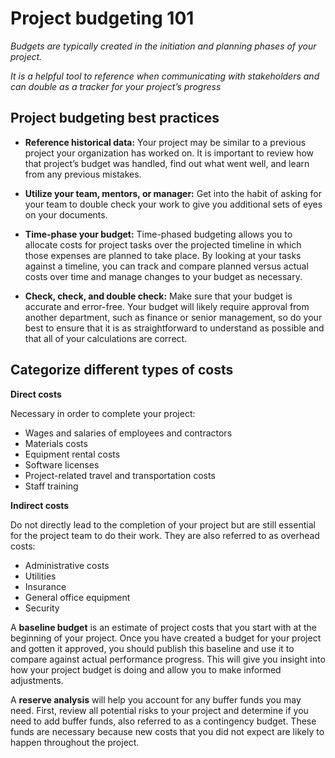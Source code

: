 # Project budgeting 101

*Budgets are typically created in the initiation and planning phases of your project.*

*It is a helpful tool to reference when communicating with stakeholders and can double as a tracker for your project’s progress*

## Project budgeting best practices

* __Reference historical data:__ Your project may be similar to a previous project your organization has worked on. It is important to review how that project’s budget was handled, find out what went well, and learn from any previous mistakes.

* __Utilize your team, mentors, or manager:__ Get into the habit of asking for your team to double check your work to give you additional sets of eyes on your documents.

* __Time-phase your budget:__ Time-phased budgeting allows you to allocate costs for project tasks over the projected timeline in which those expenses are planned to take place. By looking at your tasks against a timeline, you can track and compare planned versus actual costs over time and manage changes to your budget as necessary.

* __Check, check, and double check:__ Make sure that your budget is accurate and error-free. Your budget will likely require approval from another department, such as finance or senior management, so do your best to ensure that it is as straightforward to understand as possible and that all of your calculations are correct.

## Categorize different types of costs

__Direct costs__

Necessary in order to complete your project:
* Wages and salaries of employees and contractors 
* Materials costs
* Equipment rental costs
* Software licenses 
* Project-related travel and transportation costs
* Staff training

__Indirect costs__

Do not directly lead to the completion of your project but are still essential for the project team to do their work. They are also referred to as overhead costs:
* Administrative costs
* Utilities
* Insurance 
* General office equipment 
* Security

A __baseline budget__ is an estimate of project costs that you start with at the beginning of your project. Once you have created a budget for your project and gotten it approved, you should publish this baseline and use it to compare against actual performance progress. This will give you insight into how your project budget is doing and allow you to make informed adjustments.

A __reserve analysis__ will help you account for any buffer funds you may need. First, review all potential risks to your project and determine if you need to add buffer funds, also referred to as a contingency budget. These funds are necessary because new costs that you did not expect are likely to happen throughout the project.

